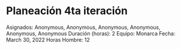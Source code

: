 # Planeación 4ta iteración

Asignados: Anonymous, Anonymous, Anonymous, Anonymous, Anonymous, Anonymous
Duración (horas): 2
Equipo: Monarca
Fecha: March 30, 2022
Horas Hombre: 12